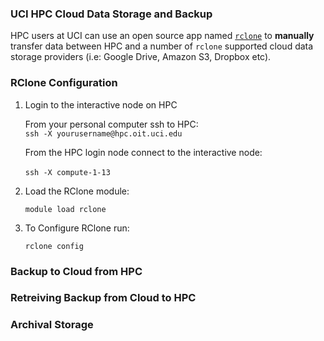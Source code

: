 ### UCI HPC Cloud Data Storage and Backup

HPC users at UCI can use an open source app named [`rclone`](https://rclone.org/) to **manually** transfer data between HPC and a number of `rclone` supported cloud data storage providers (i.e: Google Drive, Amazon S3, Dropbox etc).  

### RClone Configuration
1. Login to the interactive node on HPC

   From your personal computer ssh to HPC:<BR>
   `ssh -X yourusername@hpc.oit.uci.edu`

   From the HPC login node connect to the interactive node:<BR>   
   `ssh -X compute-1-13`

2. Load the RClone module:

   `module load rclone`

3. To Configure RClone run:

   `rclone config`

### Backup to Cloud from HPC

### Retreiving Backup from Cloud to HPC

### Archival Storage
